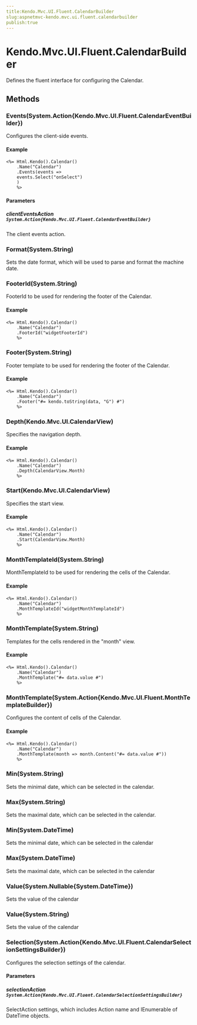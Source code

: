 ```yaml
---
title:Kendo.Mvc.UI.Fluent.CalendarBuilder
slug:aspnetmvc-kendo.mvc.ui.fluent.calendarbuilder
publish:true
---
```


# Kendo.Mvc.UI.Fluent.CalendarBuilder

Defines the fluent interface for configuring the Calendar.

## Methods

### Events(System.Action{Kendo.Mvc.UI.Fluent.CalendarEventBuilder})
Configures the client-side events.

#### Example
    <%= Html.Kendo().Calendar()
        .Name("Calendar")
        .Events(events =>
        events.Select("onSelect")
        )
        %>

#### Parameters

##### clientEventsAction `System.Action{Kendo.Mvc.UI.Fluent.CalendarEventBuilder}`
The client events action.

### Format(System.String)
Sets the date format, which will be used to parse and format the machine date.

### FooterId(System.String)
FooterId to be used for rendering the footer of the Calendar.

#### Example
    <%= Html.Kendo().Calendar()
        .Name("Calendar")
        .FooterId("widgetFooterId")
        %>

### Footer(System.String)
Footer template to be used for rendering the footer of the Calendar.

#### Example
    <%= Html.Kendo().Calendar()
        .Name("Calendar")
        .Footer("#= kendo.toString(data, "G") #")
        %>

### Depth(Kendo.Mvc.UI.CalendarView)
Specifies the navigation depth.

#### Example
    <%= Html.Kendo().Calendar()
        .Name("Calendar")
        .Depth(CalendarView.Month)
        %>

### Start(Kendo.Mvc.UI.CalendarView)
Specifies the start view.

#### Example
    <%= Html.Kendo().Calendar()
        .Name("Calendar")
        .Start(CalendarView.Month)
        %>

### MonthTemplateId(System.String)
MonthTemplateId to be used for rendering the cells of the Calendar.

#### Example
    <%= Html.Kendo().Calendar()
        .Name("Calendar")
        .MonthTemplateId("widgetMonthTemplateId")
        %>

### MonthTemplate(System.String)
Templates for the cells rendered in the "month" view.

#### Example
    <%= Html.Kendo().Calendar()
        .Name("Calendar")
        .MonthTemplate("#= data.value #")
        %>

### MonthTemplate(System.Action{Kendo.Mvc.UI.Fluent.MonthTemplateBuilder})
Configures the content of cells of the Calendar.

#### Example
    <%= Html.Kendo().Calendar()
        .Name("Calendar")
        .MonthTemplate(month => month.Content("#= data.value #"))
        %>

### Min(System.String)
Sets the minimal date, which can be selected in the calendar.

### Max(System.String)
Sets the maximal date, which can be selected in the calendar.

### Min(System.DateTime)
Sets the minimal date, which can be selected in the calendar

### Max(System.DateTime)
Sets the maximal date, which can be selected in the calendar

### Value(System.Nullable{System.DateTime})
Sets the value of the calendar

### Value(System.String)
Sets the value of the calendar

### Selection(System.Action{Kendo.Mvc.UI.Fluent.CalendarSelectionSettingsBuilder})
Configures the selection settings of the calendar.

#### Parameters

##### selectionAction `System.Action{Kendo.Mvc.UI.Fluent.CalendarSelectionSettingsBuilder}`
SelectAction settings, which includes Action name and IEnumerable of DateTime objects.